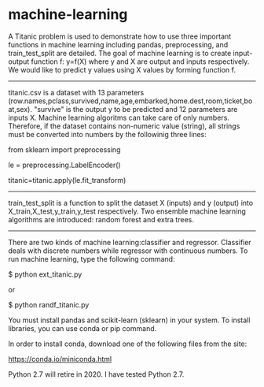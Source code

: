 # machine-learning
A Titanic problem is used to demonstrate how to use three important functions in machine learning including pandas, preprocessing, and train_test_split are detailed.
The goal of machine learning is to create input-output function f: y=f(X) where y and X are output and inputs respectively. We would like to predict y values using X values by forming function f.

----------------------------
titanic.csv is a dataset with 13 parameters (row.names,pclass,survived,name,age,embarked,home.dest,room,ticket,boat,sex). "survive" is the output y to be predicted and 12 parameters are inputs X.
Machine learning algoritms can take care of only numbers.
Therefore, if the dataset contains non-numeric value (string), all strings must be converted into numbers by the followinig three lines:

from sklearn import preprocessing

le = preprocessing.LabelEncoder()

titanic=titanic.apply(le.fit_transform)

---------------------------


train_test_split is a function to split the dataset X (inputs) and y (output) into X_train,X_test,y_train,y_test respectively.
Two ensemble machine learning algorithms are introduced: random forest and extra trees.

--------------------------

There are two kinds of machine learning:classifier and regressor. Classifier deals with discrete numbers while regressor with continuous numbers. To run machine learning, type the following command:

$ python ext_titanic.py

or

$ python randf_titanic.py


You must install pandas and scikit-learn (sklearn) in your system. To install libraries, you can use conda or pip command.

In order to install conda, download one of the following files from the site:

https://conda.io/miniconda.html

Python 2.7 will retire in 2020. I have tested Python 2.7.
